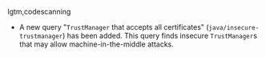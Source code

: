 lgtm,codescanning
* A new query "`TrustManager` that accepts all certificates"
  (`java/insecure-trustmanager`) has been added. This query finds insecure
  `TrustManager`s that may allow machine-in-the-middle attacks.
